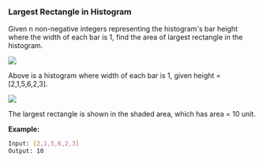 ### Largest Rectangle in Histogram

Given n non-negative integers representing the histogram's bar height where the width of each bar is 1, find the area of largest rectangle in the histogram.

 
![](https://assets.leetcode.com/uploads/2018/10/12/histogram.png)

Above is a histogram where width of each bar is 1, given height = [2,1,5,6,2,3].

 
![](https://assets.leetcode.com/uploads/2018/10/12/histogram_area.png)

The largest rectangle is shown in the shaded area, which has area = 10 unit.

**Example:**

```bash
Input: [2,1,5,6,2,3]
Output: 10
```